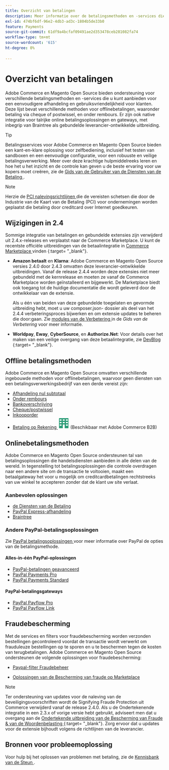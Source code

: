 ```yaml
---
title: Overzicht van betalingen
description: Meer informatie over de betalingsmethoden en -services die native worden ondersteund in Adobe Commerce en Magento Open Source.
exl-id: 474bf6df-96e2-4db3-ad3c-1804b5de33b0
feature: Payments
source-git-commit: 61df9a4bcfaf09491ae2d353478ceb281082fa74
workflow-type: tm+mt
source-wordcount: '615'
ht-degree: 0%

---
```


# Overzicht van betalingen

Adobe Commerce en Magento Open Source bieden ondersteuning voor verschillende betalingsmethoden en -services die u kunt aanbieden voor een eenvoudigere afhandeling en gebruiksvriendelijkheid voor klanten. Deze lijst bevat verschillende methoden voor offlinebetalingen, waaronder betaling via cheque of postwissel, en onder rembours. Er zijn ook native integratie voor talrijke online betalingsoplossingen en gateways, met inbegrip van Braintree als gebundelde leverancier-ontwikkelde uitbreiding.

>[!TIP]
>
>Betalingsservices voor Adobe Commerce en Magento Open Source bieden een kant-en-klare oplossing voor zelfbediening, inclusief het testen van sandboxen en een eenvoudige configuratie, voor een robuuste en veilige betalingsverwerking. Meer over deze krachtige hulpmiddelreeks leren en hoe het u het inzicht en de controle kan geven u de beste ervaring voor uw kopers moet creëren, zie de [ Gids van de Gebruiker van de Diensten van de Betaling ](https://experienceleague.adobe.com/docs/commerce-merchant-services/payment-services/guide-overview.html).

>[!NOTE]
>
>Herzie de [ PCI nalevingsrichtlijnen ](../getting-started/compliance-pci.md) die de vereisten schetsen die door de Industrie van de Kaart van de Betaling (PCI) voor ondernemingen worden geplaatst die betaling door creditcard over Internet goedkeuren.

## Wijzigingen in 2.4

Sommige integratie van betalingen en gebundelde extensies zijn verwijderd uit 2.4.x-releases en verplaatst naar de Commerce Marketplace. U kunt de recentste officiële uitbreidingen van de betaalintegratie in [ Commerce Marketplace ](https://marketplace.magento.com/extensions/payments-security.html) vinden {:target= &quot;_blank&quot;}.

- **Amazon betaalt** en **Klarna**: Adobe Commerce en Magento Open Source versies 2.4.0 door 2.4.3 omvatten deze leverancier-ontwikkelde uitbreidingen. Vanaf de release 2.4.4 worden deze extensies niet meer gebundeld met de kernrelease en moeten ze vanaf de Commerce Marketplace worden geïnstalleerd en bijgewerkt. De Marketplace biedt ook toegang tot de huidige documentatie die wordt geleverd door de ontwikkelaar van de extensie.

  Als u één van beiden van deze gebundelde toegelaten en gevormde uitbreiding hebt, moet u uw composer.json- dossier als deel van het 2.4.4 verbeteringsproces bijwerken en om extensie updates te beheren die door:gaan. Zie [ modules van de Verbetering ](https://experienceleague.adobe.com/docs/commerce-operations/upgrade-guide/modules/upgrade.html) in de _Gids van de Verbetering_ voor meer informatie.

- **Worldpay**, **Eway**, **CyberSource**, en **Authorize.Net**: Voor details over het maken van een veilige overgang van deze betaalintegratie, zie [ DevBlog ](https://community.magento.com/t5/Magento-DevBlog/Deprecation-of-Magento-core-payment-integrations/ba-p/426445) {:target= &quot;_blank&quot;}.

## Offline betalingsmethoden

Adobe Commerce en Magento Open Source omvatten verschillende ingebouwde methoden voor offlinebetalingen, waarvoor geen diensten van een betalingsverwerkingsbedrijf van een derde vereist zijn:

- [Afhandeling nul subtotaal](zero-subtotal-checkout.md)
- [Onder rembours](cash-on-delivery.md)
- [Bankoverschrijving](bank-transfer.md)
- [Cheque/postwissel](check-money-order.md)
- [Inkooporder](purchase-order.md)
- [ Betaling op Rekening ](../b2b/enable-basic-features.md#configure-payment-on-account) ![ Adobe Commerce B2B ](../assets/b2b.svg) (Beschikbaar met Adobe Commerce B2B)

## Onlinebetalingsmethoden

Adobe Commerce en Magento Open Source ondersteunen tal van betalingsoplossingen die handelsdiensten aanbieden in alle delen van de wereld. In tegenstelling tot betalingsoplossingen die controle overdragen naar een andere site om de transactie te voltooien, maakt een betaalgateway het voor u mogelijk om creditcardbetalingen rechtstreeks van uw winkel te accepteren zonder dat de klant uw site verlaat.

### Aanbevolen oplossingen

- [ de Diensten van de Betaling ](https://experienceleague.adobe.com/docs/commerce-merchant-services/payment-services/guide-overview.html)
- [PayPal Express-afhandeling](paypal-express-checkout.md)
- [Braintree](braintree.md)

### Andere PayPal-betalingsoplossingen

Zie [ PayPal betalingsoplossingen ](paypal.md) voor meer informatie over PayPal de opties van de betalingsmethode.

#### Alles-in-één PayPal-oplossingen

- [PayPal-betalingen geavanceerd](paypal-payments-advanced.md)
- [PayPal Payments Pro](paypal-payments-pro.md)
- [PayPal Payments Standard](paypal-payments-standard.md)

#### PayPal-betalingsgateways

- [PayPal Payflow Pro](paypal-payflow-pro.md)
- [PayPal Payflow Link](paypal-payflow-link.md)

## Fraudebescherming

Met de services en filters voor fraudebescherming worden verzonden bestellingen gecontroleerd voordat de transactie wordt verwerkt om frauduleuze bestellingen op te sporen en u te beschermen tegen de kosten van terugbetalingen. Adobe Commerce en Magento Open Source ondersteunen de volgende oplossingen voor fraudebescherming:

- [Paypal-filter Fraudebeheer](paypal.md#paypal-fraud-management-filters)

- [ Oplossingen van de Bescherming van fraude op Marketplace ][1]

>[!NOTE]
>
>Ter ondersteuning van updates voor de naleving van de beveiligingsvoorschriften wordt de Signifying Fraude Protection uit Commerce verwijderd vanaf de release 2.4.0. Als u de Ondertekenende integratie in een 2.3.x of vorige versie hebt gebruikt, adviseert men dat u overgang aan de [ Ondertekende uitbreiding van de Bescherming van Fraude &amp; van de Woordenbelasting ](https://marketplace.magento.com/signifyd-module-connect.html) {:target= &quot;_blank&quot;}. Zorg ervoor dat u updates voor de extensie bijhoudt volgens de richtlijnen van de leverancier.

## Bronnen voor probleemoplossing

Voor hulp bij het oplossen van problemen met betaling, zie de [ Kennisbank van de Steun ](https://experienceleague.adobe.com/docs/commerce-knowledge-base/kb/overview.html?lang=en).

[1]: https://marketplace.magento.com/catalogsearch/result?q=fraud%20protection
